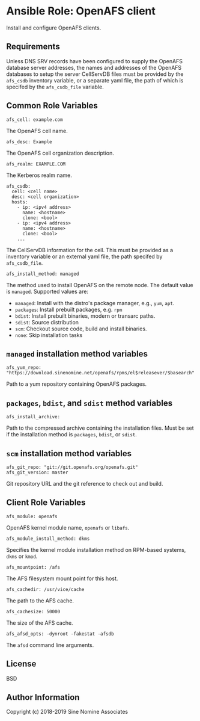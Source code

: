# Ansible Role: OpenAFS client

Install and configure OpenAFS clients.

## Requirements

Unless DNS SRV records have been configured to supply the OpenAFS database
server addresses, the names and addresses of the OpenAFS databases to setup the
server CellServDB files must be provided by the `afs_csdb` inventory variable,
or a separate yaml file, the path of which is specifed by the `afs_csdb_file`
variable.

## Common Role Variables

    afs_cell: example.com

The OpenAFS cell name.

    afs_desc: Example

The OpenAFS cell organization description.

    afs_realm: EXAMPLE.COM

The Kerberos realm name.

    afs_csdb:
      cell: <cell name>
      desc: <cell organization>
      hosts:
        - ip: <ipv4 address>
          name: <hostname>
          clone: <bool>
        - ip: <ipv4 address>
          name: <hostname>
          clone: <bool>
        ...

The CellServDB information for the cell. This must be provided as a inventory
variable or an external yaml file, the path specifed by `afs_csdb_file`.

    afs_install_method: managed

The method used to install OpenAFS on the remote node. The default value
is `managed`. Supported values are:

* `managed`: Install with the distro's package manager, e.g., `yum`, `apt`.
* `packages`: Install prebuilt packages, e.g. `rpm`
* `bdist`: Install prebuilt binaries, modern or transarc paths.
* `sdist`: Source distribution
* `scm`: Checkout source code, build and install binaries.
* `none`: Skip installation tasks

## `managed` installation method variables

    afs_yum_repo: "https://download.sinenomine.net/openafs/rpms/el$releasever/$basearch"

Path to a yum repository containing OpenAFS packages.

## `packages`, `bdist`, and `sdist` method variables

    afs_install_archive:

Path to the compressed archive containing the installation files. Must be set
if the installation method is `packages`, `bdist`, or `sdist`.

## `scm` installation method variables

    afs_git_repo: "git://git.openafs.org/openafs.git"
    afs_git_version: master

Git repository URL and the git reference to check out and build.

## Client Role Variables

    afs_module: openafs

OpenAFS  kernel module name, `openafs` or `libafs`.

    afs_module_install_method: dkms

Specifies the kernel module installation method on RPM-based systems, `dkms` or
`kmod`.

    afs_mountpoint: /afs

The AFS filesystem mount point for this host.

    afs_cachedir: /usr/vice/cache

The path to the AFS cache.

    afs_cachesize: 50000

The size of the AFS cache.

    afs_afsd_opts: -dynroot -fakestat -afsdb

The `afsd` command line arguments.


License
-------

BSD

## Author Information

Copyright (c) 2018-2019 Sine Nomine Associates

[1]: https://github.com/openafs-contrib/ansible-role-openafs-devel
